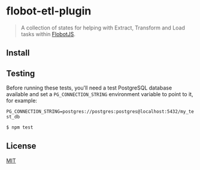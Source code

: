 # flobot-etl-plugin

> A collection of states for helping with Extract, Transform and Load tasks within [FlobotJS](http://www.flobotjs.io).

## <a name="install"></a>Install


## <a name="test"></a>Testing

Before running these tests, you'll need a test PostgreSQL database available and set a `PG_CONNECTION_STRING` environment variable to point to it, for example:

```PG_CONNECTION_STRING=postgres://postgres:postgres@localhost:5432/my_test_db```


```bash
$ npm test
```


## <a name="license"></a>License

[MIT](https://github.com/wmfs/flobot-etl-plugin/blob/master/LICENSE)
